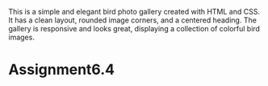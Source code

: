 This is a simple and elegant bird photo gallery created with HTML and CSS. It has a clean layout, rounded image corners, and a centered heading. The gallery is responsive and looks great, displaying a collection of colorful bird images.
# Assignment6.4
